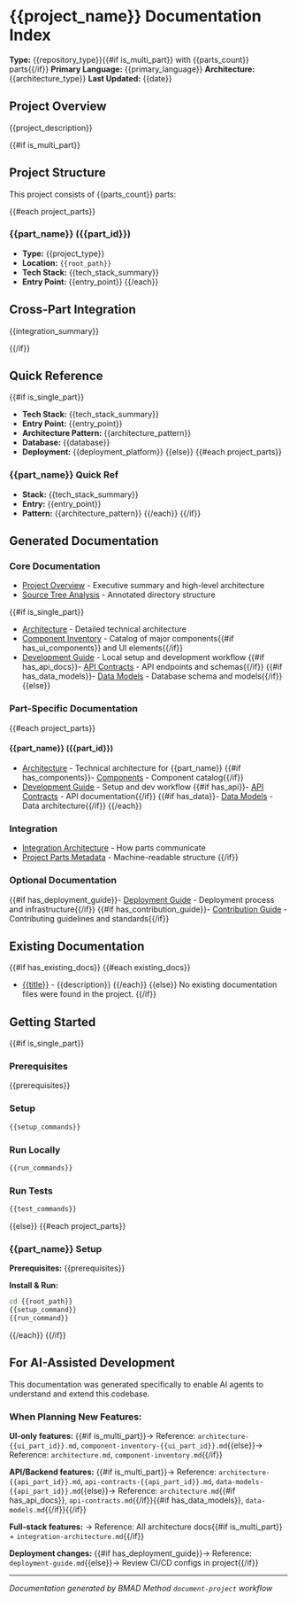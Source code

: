 # {{project_name}} Documentation Index

**Type:** {{repository_type}}{{#if is_multi_part}} with {{parts_count}}
parts{{/if}} **Primary Language:** {{primary_language}} **Architecture:**
{{architecture_type}} **Last Updated:** {{date}}

## Project Overview

{{project_description}}

{{#if is_multi_part}}

## Project Structure

This project consists of {{parts_count}} parts:

{{#each project_parts}}

### {{part_name}} ({{part_id}})

- **Type:** {{project_type}}
- **Location:** `{{root_path}}`
- **Tech Stack:** {{tech_stack_summary}}
- **Entry Point:** {{entry_point}} {{/each}}

## Cross-Part Integration

{{integration_summary}}

{{/if}}

## Quick Reference

{{#if is_single_part}}

- **Tech Stack:** {{tech_stack_summary}}
- **Entry Point:** {{entry_point}}
- **Architecture Pattern:** {{architecture_pattern}}
- **Database:** {{database}}
- **Deployment:** {{deployment_platform}} {{else}} {{#each project_parts}}

### {{part_name}} Quick Ref

- **Stack:** {{tech_stack_summary}}
- **Entry:** {{entry_point}}
- **Pattern:** {{architecture_pattern}} {{/each}} {{/if}}

## Generated Documentation

### Core Documentation

- [Project Overview](./project-overview.md) - Executive summary and high-level
  architecture
- [Source Tree Analysis](./source-tree-analysis.md) - Annotated directory
  structure

{{#if is_single_part}}

- [Architecture](./architecture.md) - Detailed technical architecture
- [Component Inventory](./component-inventory.md) - Catalog of major
  components{{#if has_ui_components}} and UI elements{{/if}}
- [Development Guide](./development-guide.md) - Local setup and development
  workflow {{#if has_api_docs}}- [API Contracts](./api-contracts.md) - API
  endpoints and schemas{{/if}} {{#if has_data_models}}-
  [Data Models](./data-models.md) - Database schema and models{{/if}} {{else}}

### Part-Specific Documentation

{{#each project_parts}}

#### {{part_name}} ({{part_id}})

- [Architecture](./architecture-{{part_id}}.md) - Technical architecture for
  {{part_name}} {{#if has_components}}-
  [Components](./component-inventory-{{part_id}}.md) - Component catalog{{/if}}
- [Development Guide](./development-guide-{{part_id}}.md) - Setup and dev
  workflow {{#if has_api}}- [API Contracts](./api-contracts-{{part_id}}.md) -
  API documentation{{/if}} {{#if has_data}}-
  [Data Models](./data-models-{{part_id}}.md) - Data architecture{{/if}}
  {{/each}}

### Integration

- [Integration Architecture](./integration-architecture.md) - How parts
  communicate
- [Project Parts Metadata](./project-parts.json) - Machine-readable structure
  {{/if}}

### Optional Documentation

{{#if has_deployment_guide}}- [Deployment Guide](./deployment-guide.md) -
Deployment process and infrastructure{{/if}} {{#if has_contribution_guide}}-
[Contribution Guide](./contribution-guide.md) - Contributing guidelines and
standards{{/if}}

## Existing Documentation

{{#if has_existing_docs}} {{#each existing_docs}}

- [{{title}}]({{path}}) - {{description}} {{/each}} {{else}} No existing
  documentation files were found in the project. {{/if}}

## Getting Started

{{#if is_single_part}}

### Prerequisites

{{prerequisites}}

### Setup

```bash
{{setup_commands}}
```

### Run Locally

```bash
{{run_commands}}
```

### Run Tests

```bash
{{test_commands}}
```

{{else}} {{#each project_parts}}

### {{part_name}} Setup

**Prerequisites:** {{prerequisites}}

**Install & Run:**

```bash
cd {{root_path}}
{{setup_command}}
{{run_command}}
```

{{/each}} {{/if}}

## For AI-Assisted Development

This documentation was generated specifically to enable AI agents to understand
and extend this codebase.

### When Planning New Features:

**UI-only features:** {{#if is_multi_part}}→ Reference:
`architecture-{{ui_part_id}}.md`,
`component-inventory-{{ui_part_id}}.md`{{else}}→ Reference: `architecture.md`,
`component-inventory.md`{{/if}}

**API/Backend features:** {{#if is_multi_part}}→ Reference:
`architecture-{{api_part_id}}.md`, `api-contracts-{{api_part_id}}.md`,
`data-models-{{api_part_id}}.md`{{else}}→ Reference:
`architecture.md`{{#if has_api_docs}},
`api-contracts.md`{{/if}}{{#if has_data_models}}, `data-models.md`{{/if}}{{/if}}

**Full-stack features:** → Reference: All architecture
docs{{#if is_multi_part}} + `integration-architecture.md`{{/if}}

**Deployment changes:** {{#if has_deployment_guide}}→ Reference:
`deployment-guide.md`{{else}}→ Review CI/CD configs in project{{/if}}

---

_Documentation generated by BMAD Method `document-project` workflow_
